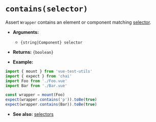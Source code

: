 # `contains(selector)`

Assert `Wrapper` contains an element or component matching [selector](../selectors.md).

- **Arguments:**
  - `{string|Component} selector`

- **Returns:** `{boolean}`

- **Example:**

```js
import { mount } from 'vue-test-utils'
import { expect } from 'chai'
import Foo from './Foo.vue'
import Bar from './Bar.vue'

const wrapper = mount(Foo)
expect(wrapper.contains('p')).toBe(true)
expect(wrapper.contains(Bar)).toBe(true)
```

- **See also:** [selectors](../selectors.md)
